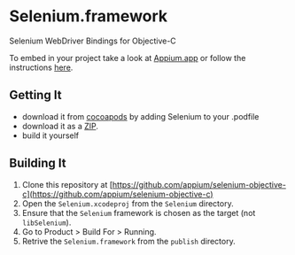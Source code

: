 # Selenium.framework

Selenium WebDriver Bindings for Objective-C

To embed in your project take a look at [Appium.app](https://github.com/appium/appium-dot-app) or follow the instructions
[here](http://wiki.remobjects.com/wiki/Linking_Custom_Frameworks_from_your_Xcode_Projects_(Xcode_(Mac))).

## Getting It

  * download it from [cocoapods](https://www.cocoapods.org) by adding Selenium to your .podfile
  * download it as a [ZIP](https://github.com/appium/selenium-objective-c/releases/download/v1.0.1/Selenium.framework.zip).
  * build it yourself

## Building It 

  1. Clone this repository at [https://github.com/appium/selenium-objective-c](https://github.com/appium/selenium-objective-c)
  2. Open the `Selenium.xcodeproj` from the `Selenium` directory.
  3. Ensure that the `Selenium` framework is chosen as the target (not `libSelenium`).
  4. Go to Product > Build For > Running.
  5. Retrive the `Selenium.framework` from the `publish` directory.
